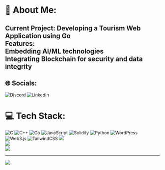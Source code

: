 # 💫 About Me:
## Current Project: Developing a Tourism Web Application using Go<br>Features:<br>Embedding AI/ML technologies<br>Integrating Blockchain for security and data integrity


## 🌐 Socials:
[![Discord](https://img.shields.io/badge/Discord-%237289DA.svg?logo=discord&logoColor=white)](https://discord.gg/invincible2841) [![LinkedIn](https://img.shields.io/badge/LinkedIn-%230077B5.svg?logo=linkedin&logoColor=white)](https://linkedin.com/in/saange-tamang) 

# 💻 Tech Stack:
![C](https://img.shields.io/badge/c-%2300599C.svg?style=for-the-badge&logo=c&logoColor=white) ![C++](https://img.shields.io/badge/c++-%2300599C.svg?style=for-the-badge&logo=c%2B%2B&logoColor=white) ![Go](https://img.shields.io/badge/go-%2300ADD8.svg?style=for-the-badge&logo=go&logoColor=white) ![JavaScript](https://img.shields.io/badge/javascript-%23323330.svg?style=for-the-badge&logo=javascript&logoColor=%23F7DF1E) ![Solidity](https://img.shields.io/badge/Solidity-%23363636.svg?style=for-the-badge&logo=solidity&logoColor=white) ![Python](https://img.shields.io/badge/python-3670A0?style=for-the-badge&logo=python&logoColor=ffdd54) ![WordPress](https://img.shields.io/badge/WordPress-%23117AC9.svg?style=for-the-badge&logo=WordPress&logoColor=white) ![Web3.js](https://img.shields.io/badge/web3.js-F16822?style=for-the-badge&logo=web3.js&logoColor=white) ![TailwindCSS](https://img.shields.io/badge/tailwindcss-%2338B2AC.svg?style=for-the-badge&logo=tailwind-css&logoColor=white)
![](https://github-readme-stats.vercel.app/api?username=Sange-creator&theme=dark&hide_border=false&include_all_commits=true&count_private=true)<br/>
![](https://github-readme-streak-stats.herokuapp.com/?user=Sange-creator&theme=dark&hide_border=false)<br/>
![](https://github-readme-stats.vercel.app/api/top-langs/?username=Sange-creator&theme=dark&hide_border=false&include_all_commits=true&count_private=true&layout=compact)

---
[![](https://visitcount.itsvg.in/api?id=Sange-creator&icon=0&color=0)](https://visitcount.itsvg.in)

<!-- Proudly created with GPRM ( https://gprm.itsvg.in ) -->
